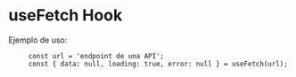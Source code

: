# useFetch Hook

Ejemplo de uso:

```
     const url = 'endpoint de una API';
     const { data: null, loading: true, error: null } = useFetch(url);
```


